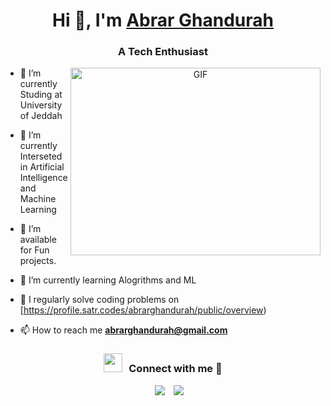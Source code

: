 

<h1 align="center">Hi 👋, I'm <a href="https://github.com/Abrar-M-G-CS/Abrar-M-G-CS" target="blank">
Abrar Ghandurah </a></h1>
<h3 align="center">A Tech Enthusiast</h3>


<a target="_blank" align="center">
  <img align="right" top="500" height="300" width="400" alt="GIF" src="https://media.giphy.com/media/SWoSkN6DxTszqIKEqv/giphy.gif">
</a>

- 🔭 I’m currently Studing at University of Jeddah

- 🌱 I’m currently Interseted in Artificial Intelligence and Machine Learning 

- 🤝 I’m available for Fun projects.

- 🌱 I’m currently learning Alogrithms and ML

- 📝 I regularly solve coding problems on [https://profile.satr.codes/abrarghandurah/public/overview)

- 📫 How to reach me **abrarghandurah@gmail.com**

<h3 align="center" > <img src="https://media.giphy.com/media/iY8CRBdQXODJSCERIr/giphy.gif" width="30" height="30" style="margin-right: 10px;">Connect with me 🤝 </h3>

<p align="center">

 <div align="center"  class="icons-social" style="margin-left: 10px;">
        <a style="margin-left: 10px;"  target="_blank" href="www.linkedin.com/in/abrar-ghandurah-54024b211/">
			<img src="https://img.icons8.com/doodle/40/000000/linkedin--v2.png"></a>
        <a style="margin-left: 10px;" target="_blank" href="https://github.com/Abrar-M-G-CS/Abrar-M-G-CS">
		<img src="https://img.icons8.com/doodle/40/000000/github--v1.png"></a>

</p>


